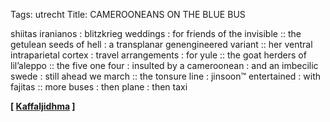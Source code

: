 Tags: utrecht
Title: CAMEROONEANS ON THE BLUE BUS
  
shiitas iranianos : blitzkrieg weddings : for friends of the invisible :: the getulean seeds of hell : a transplanar genengineered variant :: her ventral intraparietal cortex : travel arrangements : for yule :: the goat herders of lil’aleppo :: the five one four : insulted by a cameroonean : and an imbecilic swede : still ahead we march :: the tonsure line : jinsoon™ entertained : with fajitas :: more buses : then plane : then taxi
<p><strong>[ <a href="https://kaffaljidhma.bandcamp.com">Kaffaljidhma</a> ]</strong></p>